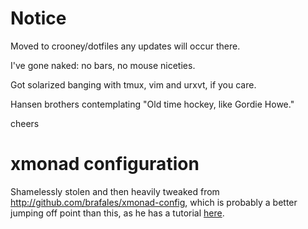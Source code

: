 Notice
======

Moved to crooney/dotfiles any updates will occur there.

I've gone naked: no bars, no mouse niceties.

Got solarized banging with tmux, vim and urxvt, if you care.

Hansen brothers contemplating "Old time hockey, like Gordie Howe."

cheers

xmonad configuration
====================

Shamelessly stolen and then heavily tweaked from http://github.com/brafales/xmonad-config, which is probably a better jumping off point than this, as he has a tutorial [here](http://thinkingeek.com/2011/11/21/simple-guide-configure-xmonad-dzen2-conky/).
